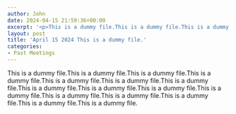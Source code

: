 ```yaml
---
author: John
date: 2024-04-15 21:59:36+00:00
excerpt: '<p>This is a dummy file.This is a dummy file.This is a dummy file.This is a dummy file.This is a dummy file.This is a dummy file.This is a dummy file.This is a dummy file.This is a dummy file.This is a dummy file.This is a dummy file.This is a dummy file.This is a dummy file.This is a dummy file.This is a dummy file.This is a dummy file.</p>'
layout: post
title: 'April 15 2024 This is a dummy file.'
categories:
- Past Meetings
---
```

<p>This is a dummy file.This is a dummy file.This is a dummy file.This is a dummy file.This is a dummy file.This is a dummy file.This is a dummy file.This is a dummy file.This is a dummy file.This is a dummy file.This is a dummy file.This is a dummy file.This is a dummy file.This is a dummy file.This is a dummy file.This is a dummy file.</p>
